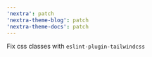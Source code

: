 ```yaml
---
'nextra': patch
'nextra-theme-blog': patch
'nextra-theme-docs': patch
---
```


Fix css classes with `eslint-plugin-tailwindcss`
